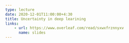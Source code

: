 ```yaml
---
type: lecture
date: 2020-12-01T11:00:00+4:30
title: Uncertainty in deep learining
links:
    - url: https://www.overleaf.com/read/sxwxfrznnyxv
      name: slides
---
```



